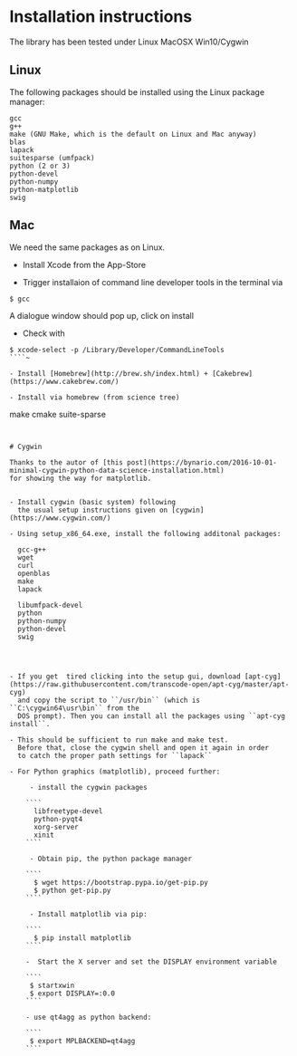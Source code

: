 Installation instructions
=========================

The library has been tested under
Linux
MacOSX
Win10/Cygwin

## Linux

The following packages should be installed
using the Linux package manager:

````
gcc
g++
make (GNU Make, which is the default on Linux and Mac anyway)
blas
lapack
suitesparse (umfpack)
python (2 or 3)
python-devel
python-numpy
python-matplotlib
swig
````

## Mac

We need the same packages as on Linux.

- Install Xcode from the  App-Store 

- Trigger installaion of command line developer tools in the terminal via 

````
$ gcc
````

A  dialogue   window  should  pop   up,  click  on  install

- Check with 

````
$ xcode-select -p /Library/Developer/CommandLineTools
````~

- Install [Homebrew](http://brew.sh/index.html) + [Cakebrew](https://www.cakebrew.com/)

- Install via homebrew (from science tree)
````
make
cmake
suite-sparse
````


# Cygwin

Thanks to the autor of [this post](https://bynario.com/2016-10-01-minimal-cygwin-python-data-science-installation.html)
for showing the way for matplotlib.


- Install cygwin (basic system) following
  the usual setup instructions given on [cygwin](https://www.cygwin.com/)

- Using setup_x86_64.exe, install the following additonal packages:

````
      gcc-g++
      wget
      curl
      openblas
      make
      lapack
      
      libumfpack-devel
      python
      python-numpy
      python-devel 
      swig
````



- If you get  tired clicking into the setup gui, download [apt-cyg](https://raw.githubusercontent.com/transcode-open/apt-cyg/master/apt-cyg)
  and copy the script to ``/usr/bin`` (which is ``C:\cygwin64\usr\bin`` from the
  DOS prompt). Then you can install all the packages using ``apt-cyg install``.

- This should be sufficient to run make and make test.
  Before that, close the cygwin shell and open it again in order
  to catch the proper path settings for ``lapack``

- For Python graphics (matplotlib), proceed further:

     - install the cygwin packages

    ````
      libfreetype-devel 
      python-pyqt4
      xorg-server
      xinit
    ````

     - Obtain pip, the python package manager

    ````
      $ wget https://bootstrap.pypa.io/get-pip.py
      $ python get-pip.py
    ```` 

     - Install matplotlib via pip:

    ````
      $ pip install matplotlib
    ````

    -  Start the X server and set the DISPLAY environment variable

    ````
     $ startxwin
     $ export DISPLAY=:0.0
    ````

    - use qt4agg as python backend:

    ````
     $ export MPLBACKEND=qt4agg
    ````





